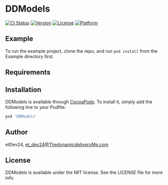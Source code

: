 # DDModels

[![CI Status](https://img.shields.io/travis/etDev24/DDModels.svg?style=flat)](https://travis-ci.org/etDev24/DDModels)
[![Version](https://img.shields.io/cocoapods/v/DDModels.svg?style=flat)](https://cocoapods.org/pods/DDModels)
[![License](https://img.shields.io/cocoapods/l/DDModels.svg?style=flat)](https://cocoapods.org/pods/DDModels)
[![Platform](https://img.shields.io/cocoapods/p/DDModels.svg?style=flat)](https://cocoapods.org/pods/DDModels)

## Example

To run the example project, clone the repo, and run `pod install` from the Example directory first.

## Requirements

## Installation

DDModels is available through [CocoaPods](https://cocoapods.org). To install
it, simply add the following line to your Podfile:

```ruby
pod 'DDModels'
```

## Author

etDev24, et_dev24@ThedynamicdeliveryMe.com

## License

DDModels is available under the MIT license. See the LICENSE file for more info.
